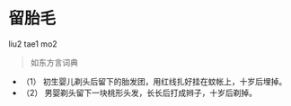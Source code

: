 # 留胎毛
liu2 tae1 mo2
> 如东方言词典
- （1）	初生婴儿剃头后留下的胎发团，用红线扎好挂在蚊帐上，十岁后埋掉。
- （2）	男婴剃头留下一块桃形头发，长长后打成辫子，十岁后剃掉。
